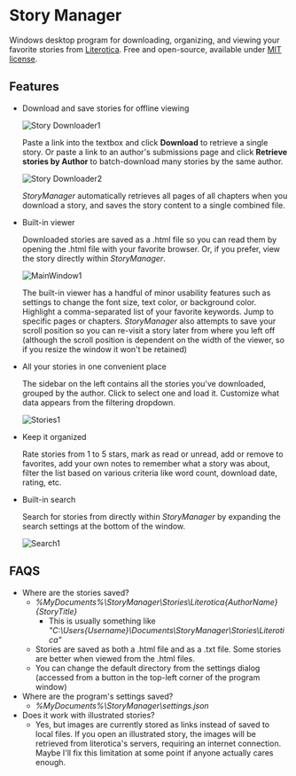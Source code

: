 # Story Manager
Windows desktop program for downloading, organizing, and viewing your favorite stories from [Literotica](https://literotica.com/stories/). Free and open-source, available under [MIT license](https://github.com/git/git-scm.com/blob/main/MIT-LICENSE.txt).

## Features

- Download and save stories for offline viewing

  ![Story Downloader1](https://github.com/Videogamers0/StoryManager/assets/9426230/79fb0be0-88e6-42bd-874b-e9cb034b612a)

  Paste a link into the textbox and click **Download** to retrieve a single story. Or paste a link to an author's submissions page and click **Retrieve stories by Author** to batch-download many   stories by the same author.

  ![Story Downloader2](https://github.com/Videogamers0/StoryManager/assets/9426230/66139d16-cae8-4e5e-b8e3-f824a9fda2a7)

  *StoryManager* automatically retrieves all pages of all chapters when you download a story, and saves the story content to a single combined file.

- Built-in viewer

  Downloaded stories are saved as a .html file so you can read them by opening the .html file with your favorite browser. Or, if you prefer, view the story directly within *StoryManager*.

  ![MainWindow1](https://github.com/Videogamers0/StoryManager/assets/9426230/cc173dd5-fb41-4853-958a-79ff47ac786c)

  The built-in viewer has a handful of minor usability features such as settings to change the font size, text color, or background color. Highlight a comma-separated list of your favorite keywords. Jump to specific pages or chapters. *StoryManager* also attempts to save your scroll position so you can re-visit a story later from where you left off (although the scroll position is dependent on the width of the viewer, so if you resize the window it won't be retained)

- All your stories in one convenient place

  The sidebar on the left contains all the stories you've downloaded, grouped by the author. Click to select one and load it. Customize what data appears from the filtering dropdown.

  ![Stories1](https://github.com/Videogamers0/StoryManager/assets/9426230/67a4b8f9-9488-470a-90a8-e3afea2756b0)

- Keep it organized

  Rate stories from 1 to 5 stars, mark as read or unread, add or remove to favorites, add your own notes to remember what a story was about, filter the list based on various criteria like word count, download date, rating, etc.

- Built-in search

  Search for stories from directly within *StoryManager* by expanding the search settings at the bottom of the window.

  ![Search1](https://github.com/Videogamers0/StoryManager/assets/9426230/527e2f36-dd3a-4b4b-aed6-e1fcac41fcdd)

## FAQS

- Where are the stories saved?
  - *%MyDocuments%\StoryManager\Stories\Literotica\{AuthorName}\{StoryTitle}*
    - This is usually something like *"C:\Users\{Username}\Documents\StoryManager\Stories\Literotica\"*
  - Stories are saved as both a .html file and as a .txt file. Some stories are better when viewed from the .html files.
  - You can change the default directory from the settings dialog (accessed from a button in the top-left corner of the program window)
- Where are the program's settings saved?
  - *%MyDocuments%\StoryManager\settings.json*
- Does it work with illustrated stories?
  - Yes, but images are currently stored as links instead of saved to local files. If you open an illustrated story, the images will be retrieved from literotica's servers, requiring an internet connection. Maybe I'll fix this limitation at some point if anyone actually cares enough.
